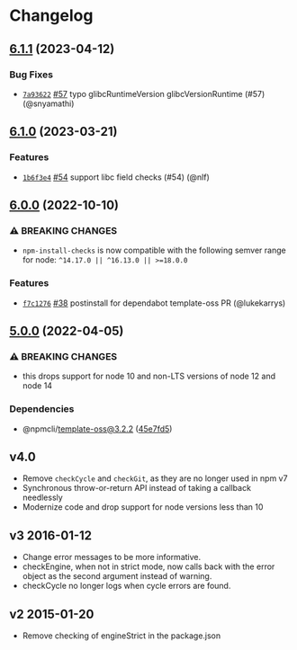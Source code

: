 # Changelog

## [6.1.1](https://github.com/npm/npm-install-checks/compare/v6.1.0...v6.1.1) (2023-04-12)

### Bug Fixes

* [`7a93622`](https://github.com/npm/npm-install-checks/commit/7a936221e4bd9db38b5be2746b514cceff3574f6) [#57](https://github.com/npm/npm-install-checks/pull/57) typo glibcRuntimeVersion glibcVersionRuntime (#57) (@snyamathi)

## [6.1.0](https://github.com/npm/npm-install-checks/compare/v6.0.0...v6.1.0) (2023-03-21)

### Features

* [`1b6f3e4`](https://github.com/npm/npm-install-checks/commit/1b6f3e48e2fa7dda70850a16726cd58be826baf7) [#54](https://github.com/npm/npm-install-checks/pull/54) support libc field checks (#54) (@nlf)

## [6.0.0](https://github.com/npm/npm-install-checks/compare/v5.0.0...v6.0.0) (2022-10-10)

### ⚠️ BREAKING CHANGES

* `npm-install-checks` is now compatible with the following semver range for node: `^14.17.0 || ^16.13.0 || >=18.0.0`

### Features

* [`f7c1276`](https://github.com/npm/npm-install-checks/commit/f7c12765c0d2c4066af38819ada408ef71ed9bd4) [#38](https://github.com/npm/npm-install-checks/pull/38) postinstall for dependabot template-oss PR (@lukekarrys)

## [5.0.0](https://github.com/npm/npm-install-checks/compare/v4.0.0...v5.0.0) (2022-04-05)


### ⚠ BREAKING CHANGES

* this drops support for node 10 and non-LTS versions of node 12 and node 14

### Dependencies

* @npmcli/template-oss@3.2.2 ([45e7fd5](https://github.com/npm/npm-install-checks/commit/45e7fd5dee0c5137825c75acbc62eacc7d0c0d08))

## v4.0

* Remove `checkCycle` and `checkGit`, as they are no longer used in npm v7
* Synchronous throw-or-return API instead of taking a callback needlessly
* Modernize code and drop support for node versions less than 10

## v3 2016-01-12

* Change error messages to be more informative.
* checkEngine, when not in strict mode, now calls back with the error
  object as the second argument instead of warning.
* checkCycle no longer logs when cycle errors are found.

## v2 2015-01-20

* Remove checking of engineStrict in the package.json
